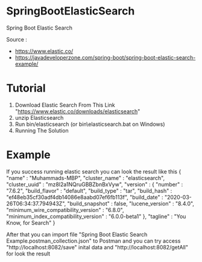 # SpringBootElasticSearch
 Spring Boot Elastic Search

Source :
 * https://www.elastic.co/
 * https://javadeveloperzone.com/spring-boot/spring-boot-elastic-search-example/

# Tutorial
1. Download Elastic Search From This Link "https://www.elastic.co/downloads/elasticsearch"
2. unzip Elasticsearch
3. Run bin/elasticsearch (or bin\elasticsearch.bat on Windows)
4. Running The Solution 

# Example
If you success running elastic search you can look the result like this
{
  "name" : "Muhammads-MBP",
  "cluster_name" : "elasticsearch",
  "cluster_uuid" : "mz8l2a1NQruGBBZbnBxVyw",
  "version" : {
    "number" : "7.6.2",
    "build_flavor" : "default",
    "build_type" : "tar",
    "build_hash" : "ef48eb35cf30adf4db14086e8aabd07ef6fb113f",
    "build_date" : "2020-03-26T06:34:37.794943Z",
    "build_snapshot" : false,
    "lucene_version" : "8.4.0",
    "minimum_wire_compatibility_version" : "6.8.0",
    "minimum_index_compatibility_version" : "6.0.0-beta1"
  },
  "tagline" : "You Know, for Search"
}

After that you can import file "Spring Boot Elastic Search Example.postman_collection.json" to Postman
and you can try access "http://localhost:8082/save" inital data and "http://localhost:8082/getAll" for look the result
